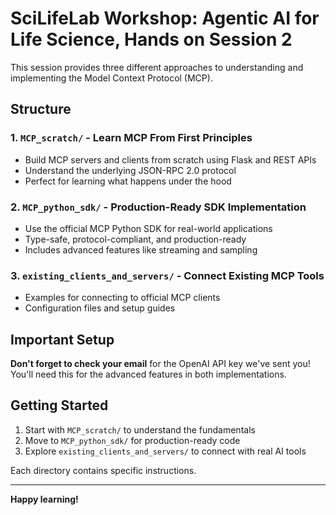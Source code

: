 # SciLifeLab Workshop: Agentic AI for Life Science, Hands on Session 2

This session provides three different approaches to understanding and implementing the Model Context Protocol (MCP).

## Structure

### 1. `MCP_scratch/` - Learn MCP From First Principles
- Build MCP servers and clients from scratch using Flask and REST APIs
- Understand the underlying JSON-RPC 2.0 protocol
- Perfect for learning what happens under the hood

### 2. `MCP_python_sdk/` - Production-Ready SDK Implementation  
- Use the official MCP Python SDK for real-world applications
- Type-safe, protocol-compliant, and production-ready
- Includes advanced features like streaming and sampling

### 3. `existing_clients_and_servers/` - Connect Existing MCP Tools
- Examples for connecting to official MCP clients
- Configuration files and setup guides

## Important Setup

**Don't forget to check your email** for the OpenAI API key we've sent you! You'll need this for the advanced features in both implementations.

## Getting Started

1. Start with `MCP_scratch/` to understand the fundamentals
2. Move to `MCP_python_sdk/` for production-ready code
3. Explore `existing_clients_and_servers/` to connect with real AI tools

Each directory contains specific instructions.

---

**Happy learning!**